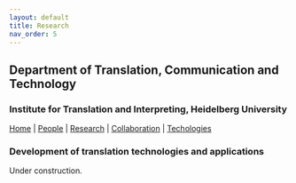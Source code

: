 ```yaml
---
layout: default
title: Research
nav_order: 5
---
```


## Department of Translation, Communication and Technology
### Institute for Translation and Interpreting, Heidelberg University

[Home](index.md) | [People](people.md) | [Research](research.md) | [Collaboration](collaboration.md) | [Techologies](techlabs.md)

### Development of translation technologies and applications

Under construction.
